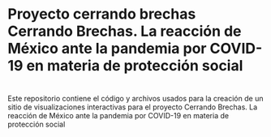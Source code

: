 # Proyecto cerrando brechas Cerrando Brechas. La reacción de México ante la pandemia por COVID-19 en materia de protección social 

# 
Este repositorio contiene el código y archivos usados para la creación de un sitio de visualizaciones interactivas para el proyecto Cerrando Brechas. La reacción de México ante la pandemia por COVID-19 en materia de protección social 
